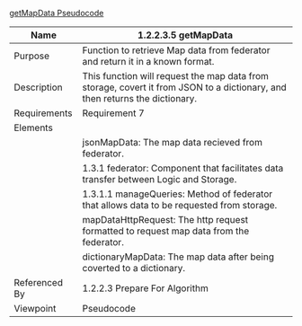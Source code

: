 [getMapData Pseudocode](/Logic/TeamTwoFiles/1.2.2.3.5getMapDataPseudocode)

| Name | 1.2.2.3.5 getMapData|
| ----------- | ----------- |
| Purpose | Function to retrieve Map data from federator and return it in a known format. |
| Description | This function will request the map data from storage, covert it from JSON to a dictionary, and then returns the dictionary. |
| Requirements | Requirement 7 |
| Elements |
| | jsonMapData: The map data recieved from federator. |
| | 1.3.1 federator: Component that facilitates data transfer between Logic and Storage.|
| | 1.3.1.1 manageQueries: Method of federator that allows data to be requested from storage.|
| | mapDataHttpRequest: The http request formatted to request map data from the federator.|
| | dictionaryMapData: The map data after being coverted to a dictionary. |
| Referenced By | 1.2.2.3 Prepare For Algorithm|
| Viewpoint | Pseudocode |
